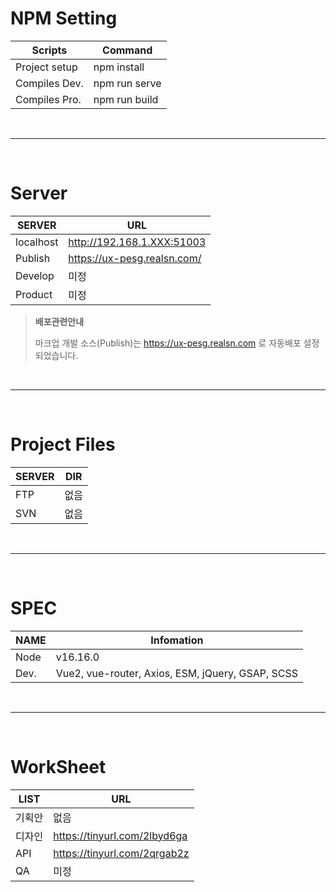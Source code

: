 # NPM Setting

| Scripts       | Command       |
| ------------- | ------------- |
| Project setup | npm install   |
| Compiles Dev. | npm run serve |
| Compiles Pro. | npm run build |

<br>

---

<br>

# Server

| SERVER    | URL                         |
| --------- | --------------------------- |
| localhost | http://192.168.1.XXX:51003  |
| Publish   | https://ux-pesg.realsn.com/ |
| Develop   | 미정                        |
| Product   | 미정                        |

> **배포관련안내**
>
> 마크업 개발 소스(Publish)는 https://ux-pesg.realsn.com 로 자동배포 설정 되었습니다.

<br>

---

<br>

# Project Files

| SERVER | DIR  |
| ------ | ---- |
| FTP    | 없음 |
| SVN    | 없음 |

<br>

---

<br>

# SPEC

| NAME | Infomation                                       |
| ---- | ------------------------------------------------ |
| Node | v16.16.0                                         |
| Dev. | Vue2, vue-router, Axios, ESM, jQuery, GSAP, SCSS |

<br>

---

<br>

# WorkSheet

| LIST   | URL                          |
| ------ | ---------------------------- |
| 기획안 | 없음                         |
| 디자인 | https://tinyurl.com/2lbyd6ga |
| API    | https://tinyurl.com/2qrgab2z |
| QA     | 미정                         |
